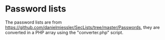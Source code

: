<!--
  - SPDX-FileCopyrightText: 2016-2024 Nextcloud GmbH and Nextcloud contributors
  - SPDX-License-Identifier: CC0-1.0
-->
# Password lists

The password lists are from https://github.com/danielmiessler/SecLists/tree/master/Passwords,
they are converted in a PHP array using the "converter.php" script.